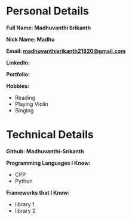 # Personal Details
**Full Name: Madhuvanthi Srikanth**

**Nick Name: Madhu**

**Email: madhuvanthisrikanth21820@gmail.com**

**LinkedIn:**

**Portfolio:**

**Hobbies:**
- Reading
- Playing Violin
- Singing


# Technical Details
**Github: Madhuvanthi-Srikanth** 

**Programming Languages I Know:** 
- CPP
- Python

**Frameworks that I Know:** 
- library 1
- library 2
